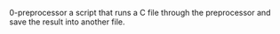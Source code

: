 0-preprocessor a script that runs a C file through the preprocessor and save the result into another file.
